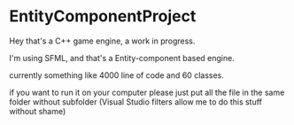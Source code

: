 # EntityComponentProject


Hey that's a C++ game engine, a work in progress.

I'm using SFML, and that's a Entity-component based engine.

currently something like 4000 line of code and 60 classes.

if you want to run it on your computer please just put all the file in the same folder without subfolder (Visual Studio filters allow me to do this stuff without shame)
